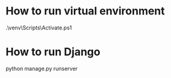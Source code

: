 # How to run virtual environment

.\venv\Scripts\Activate.ps1

# How to run Django

python manage.py runserver
